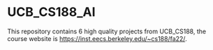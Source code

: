 # UCB_CS188_AI
This repository contains 6 high quality projects from UCB_CS188, the course website is <https://inst.eecs.berkeley.edu/~cs188/fa22/>.
